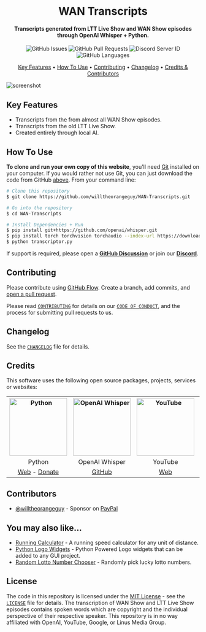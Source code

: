 <!-- Logo -->
<h1 align="center">
  WAN Transcripts
</h1>

<!-- Copy -->
<h4 align="center">Transcripts generated from LTT Live Show and WAN Show episodes through OpenAI Whisper + Python.</h4>

<!-- Badges -->
<div align="center">
  <!-- Issues -->
  <img alt="GitHub Issues" src="https://img.shields.io/github/issues/willtheorangeguy/WAN-Transcripts">
  <!-- Pull Requests -->
  <img alt="GitHub Pull Requests" src="https://img.shields.io/github/issues-pr/willtheorangeguy/WAN-Transcripts">
  <!-- Discord -->
  <img alt="Discord Server ID" src="https://img.shields.io/discord/1382526731528962088">
  <!-- Language Count -->
  <img alt="GitHub Languages" src="https://img.shields.io/github/languages/count/willtheorangeguy/WAN-Transcripts">
</div>

<!-- Navigation -->
<p align="center">
  <a href="#key-features">Key Features</a> •
  <a href="#how-to-use">How To Use</a> •
  <a href="#contributing">Contributing</a> •
  <a href="#changelog">Changelog</a> •
  <a href="#credits">Credits & Contributors</a>
</p>

<!-- Screenshot(s) -->

![screenshot](https://static.wikia.nocookie.net/logopedia/images/c/c1/WANSHOWNEW.png)

## Key Features

-   Transcripts from the from almost all WAN Show episodes.
-   Transcripts from the old LTT Live Show.
-   Created entirely through local AI.

## How To Use

**To clone and run your own copy of this website**, you'll need [Git](https://git-scm.com/downloads) installed on your computer. If you would rather not use Git, you can just download the code from GitHub [above](https://github.com/willtheorangeguy/WAN-Transcripts/archive/refs/heads/main.zip). From your command line:

```bash
# Clone this repository
$ git clone https://github.com/willtheorangeguy/WAN-Transcripts.git

# Go into the repository
$ cd WAN-Transcripts

# Install Dependencies + Run
$ pip install git+https://github.com/openai/whisper.git
$ pip install torch torchvision torchaudio --index-url https://download.pytorch.org/whl/cu118
$ python transcriptor.py
```

If support is required, please open a **[GitHub Discussion](https://github.com/willtheorangeguy/WAN-Transcripts/discussions/new)** or join our **[Discord](https://discord.gg/mgbda4fesN)**.

## Contributing

Please contribute using [GitHub Flow](https://guides.github.com/introduction/flow). Create a branch, add commits, and [open a pull request](https://github.com/willtheorangeguy/WAN-Transcripts/compare).

Please read [`CONTRIBUTING`](CONTRIBUTING.md) for details on our [`CODE OF CONDUCT`](CODE_OF_CONDUCT.md), and the process for submitting pull requests to us.

## Changelog

See the [`CHANGELOG`](CHANGELOG.md) file for details.

## Credits

This software uses the following open source packages, projects, services or websites:

<!-- Credits Table -->
<table>
  <tr>
    <th align="center"><img src="https://upload.wikimedia.org/wikipedia/commons/thumb/c/c3/Python-logo-notext.svg/182px-Python-logo-notext.svg.png" width="150" height="150" alt="Python"/></th>
    <th align="center"><img src="https://static.vecteezy.com/system/resources/previews/022/227/364/large_2x/openai-chatgpt-logo-icon-free-png.png" width="150" height="150" alt="OpenAI Whisper"/></th>
    <th align="center"><img src="https://cdn.worldvectorlogo.com/logos/youtube-icon-5.svg" width="150" height="150" alt="YouTube"/></th>
    <th align="center"><img src="https://upload.wikimedia.org/wikipedia/commons/thumb/7/77/2018_Linus_Tech_Tips_logo.svg/1024px-2018_Linus_Tech_Tips_logo.svg.png" width="150" height="150" alt="LTTStore"/></th>
  </tr>
  <tr>
    <td align="center">Python</td>
    <td align="center">OpenAI Whisper</td>
    <td align="center">YouTube</td>
    <td align="center">LTT Store</td>
  </tr>
  <tr>
    <td align="center"><a href="https://www.python.org/">Web</a> - <a href="https://psfmember.org/civicrm/contribute/transact/?reset=1&id=2">Donate</a></td>
    <td align="center"><a href="https://github.com/openai/whisper">GitHub</a></td>
    <td align="center"><a href="https://youtube.com/">Web</a></td>
    <td align="center"><a href="https://lttstore.com">Web</a></td>
  </tr>
</table>

## Contributors

-   [@willtheorangeguy](https://github.com/willtheorangeguy) - Sponsor on [PayPal](https://paypal.me/wvdg44?country.x=CA&locale.x=en_US)

## You may also like...

-   [Running Calculator](https://github.com/willtheorangeguy/Running-Calculator) - A running speed calculator for any unit of distance.
-   [Python Logo Widgets](https://github.com/willtheorangeguy/Python-Logo-Widgets) - Python Powered Logo widgets that can be added to any GUI project.
-   [Random Lotto Number Chooser](https://github.com/willtheorangeguy/Random-Lotto-Number-Chooser) - Randomly pick lucky lotto numbers.

## License

The code in this repository is licensed under the [MIT License](https://mit-license.org/) - see the [`LICENSE`](LICENSE.md) file for details. The transcription of WAN Show and LTT Live Show episodes contains spoken words which are copyright and the individual perspective of their respective speaker. This repository is in no way affiliated with OpenAI, YouTube, Google, or Linus Media Group.
